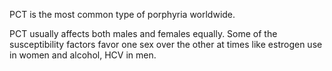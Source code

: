 PCT is the most common type of porphyria worldwide.

PCT usually affects both males and females equally. Some of the susceptibility factors favor one sex over the other at times like estrogen use in women and alcohol, HCV in men.